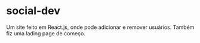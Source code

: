 # social-dev
Um site feito em React.js, onde pode adicionar e remover usuários.
Também fiz uma lading page de começo.
